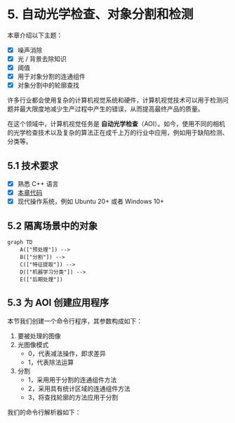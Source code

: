 # 5. 自动光学检查、对象分割和检测

本章介绍以下主题：
- [x] 噪声消除
- [x] 光 / 背景去除知识
- [x] 阈值
- [x] 用于对象分割的连通组件
- [x] 对象分割中的轮廓查找

许多行业都会使用复杂的计算机视觉系统和硬件，计算机视觉技术可以用于检测问题并最大限度地减少生产过程中产生的错误，从而提高最终产品的质量。

在这个领域中，计算机视觉任务是 **自动光学检查**（AOI）。如今，使用不同的相机的光学检查技术以及复杂的算法正在成千上万的行业中应用，例如用于缺陷检测、分类等。

## 5.1 技术要求

- [x] 熟悉 C++ 语言
- [x] [本章代码](https://github.com/PacktPublishing/Learn-OpenCV-4-By-Building-Projects-Second-Edition/tree/master/Chapter_05)
- [x] 现代操作系统，例如 Ubuntu 20+ 或者 Windows 10+

## 5.2 隔离场景中的对象

```mermaid
graph TD
    A(["预处理"]) -->
    B(["分割"]) -->
    C(["特征提取"]) -->
    D(["机器学习分类"]) -->
    E(["后期处理"])
```

## 5.3 为 AOI 创建应用程序

本节我们创建一个命令行程序，其参数构成如下：
1. 要被处理的图像
2. 光图像模式
    - 0，代表减法操作，即求差异
    - 1，代表除法运算
3. 分割
    - 1，采用用于分割的连通组件方法
    - 2，采用具有统计区域的连通组件方法
    - 3，将查找轮廓的方法应用于分割

我们的命令行解析器如下：

```cpp

```










